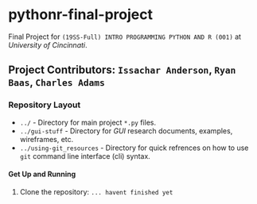 # pythonr-final-project

Final Project for `(19SS-Full) INTRO PROGRAMMING PYTHON AND R (001)` at *University of Cincinnati*.

## Project Contributors: `Issachar Anderson`, `Ryan Baas`, `Charles Adams`  

### Repository Layout

* `../` - Directory for main project `*.py` files.
* `../gui-stuff` - Directory for *GUI* research documents, examples, wireframes, etc.
* `../using-git_resources`  - Directory for quick refrences on how to use `git` command line interface (cli) syntax.
  
#### Get Up and Running

1. Clone the repository: `... havent finished yet`
   
